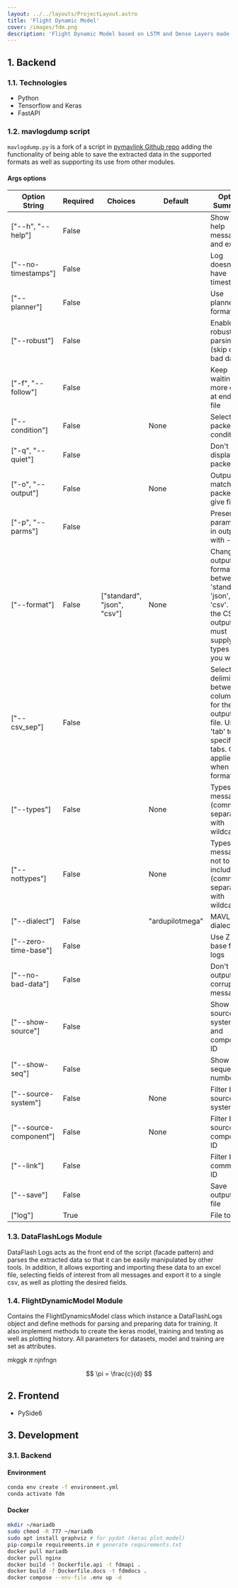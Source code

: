 ```yaml
---
layout: ../../layouts/ProjectLayout.astro
title: 'Flight Dynamic Model'
cover: /images/fdm.png
description: 'Flight Dynamic Model based on LSTM and Dense Layers made with Tensorflow and Keras. The model was trained with data from real Quadplane drone flights ans is able to predict the next state of the drone based on the previous states. Along with the model, a simple Desktop App was made to train and validate the model.'
---
```


## 1. Backend

### 1.1. Technologies
- Python
- Tensorflow and Keras
- FastAPI


### 1.2. mavlogdump script
`mavlogdump.py` is a fork of a script in [pymavlink Github repo](https://github.com/ArduPilot/pymavlink/blob/7b0d51cca7e75b3cf84f5dbb74e76f727816e50d/tools/mavlogdump.py) adding the functionality of being able to save the extracted data in the supported formats as well as supporting its use from other modules.

#### Args options

| Option String          | Required | Choices                     | Default         | Option Summary                                               |
| ---------------------- | -------- | --------------------------- | --------------- | ------------------------------------------------------------ |
| ["--h", "--help"]      | False    |                             |                 | Show this help message and exit                              |
| ["--no-timestamps"]    | False    |                             |                 | Log doesn't have timestamps                                  |
| ["--planner"]          | False    |                             |                 | Use planner file format                                      |
| ["--robust"]           | False    |                             |                 | Enable robust parsing (skip over bad data)                   |
| ["-f", "--follow"]     | False    |                             |                 | Keep waiting for more data at end of file                    |
| ["--condition"]        | False    |                             | None            | Select packets by condition                                  |
| ["-q", "--quiet"]      | False    |                             |                 | Don't display packets                                        |
| ["-o", "--output"]     | False    |                             | None            | Output matching packets to give file                         |
| ["-p", "--parms"]      | False    |                             |                 | Preserve parameters in output with -o                        |
| ["--format"]           | False    | ["standard", "json", "csv"] | None            | Change the output format between 'standard', 'json', and 'csv'. For the CSV output, you must supply types that you want. |
| ["--csv_sep"]          | False    |                             |                 | Select the delimiter between columns for the output CSV file. Use 'tab' to specify tabs. Only applies when --format=csv |
| ["--types"]            | False    |                             | None            | Types of messages (comma separated with wildcard)            |
| ["--nottypes"]         | False    |                             | None            | Types of messages not to include (comma separated with wildcard) |
| ["--dialect"]          | False    |                             | "ardupilotmega" | MAVLink dialect                                              |
| ["--zero-time-base"]   | False    |                             |                 | Use Z time base for DF logs                                  |
| ["--no-bad-data"]      | False    |                             |                 | Don't output corrupted messages                              |
| ["--show-source"]      | False    |                             |                 | Show source system ID and component ID                       |
| ["--show-seq"]         | False    |                             |                 | Show sequence numbers                                        |
| ["--source-system"]    | False    |                             | None            | Filter by source system ID                                   |
| ["--source-component"] | False    |                             | None            | Filter by source component ID                                |
| ["--link"]             | False    |                             |                 | Filter by comms link ID                                      |
| ["--save"]             | False    |                             |                 | Save output to a file                                        |
| ["log"]                | True     |                             |                 | File to read                                                 |

### 1.3. DataFlashLogs Module
DataFlash Logs acts as the front end of the script (facade pattern) and parses the extracted data so that it can be easily manipulated by other tools. In addition, it allows exporting and importing these data to an excel file, selecting fields of interest from all messages and export it to a single csv, as well as plotting the desired fields.

### 1.4. FlightDynamicModel Module
Contains the FlightDynamicsModel class which instance a DataFlashLogs object and define methods for parsing and preparing data for training. It also implement methods to create the keras model, training and testing as well as plotting history. All parameters for datasets, model and training are set as attributes.

mkggk $\pi$ njnfngn

$$
\pi = \frac{c}{d}
$$

## 2. Frontend

- PySide6


## 3. Development

### 3.1. Backend

#### Environment
```bash
conda env create -f environment.yml
conda activate fdm
```

#### Docker
```bash
mkdir ~/mariadb
sudo chmod -R 777 ~/mariadb
sudo apt install graphviz # for pydot (keras plot_model)
pip-compile requirements.in # generate requirements.txt
docker pull mariadb
docker pull nginx
docker build -f Dockerfile.api -t fdmapi .
docker build -f Dockerfile.docs -t fdmdocs .
docker compose --env-file .env up -d 
```